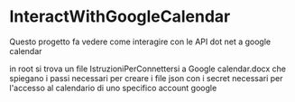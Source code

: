 # InteractWithGoogleCalendar
Questo progetto fa vedere come interagire con le API dot net a google calendar

in root si trova un file IstruzioniPerConnettersi a Google calendar.docx che spiegano i passi necessari per creare i file json con i secret necessari per l'accesso al calendario di uno specifico account google
